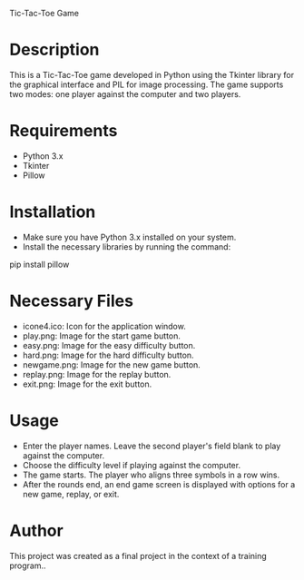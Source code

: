 Tic-Tac-Toe Game

# Description

This is a Tic-Tac-Toe game developed in Python using the Tkinter library for the graphical interface and PIL for image processing. The game supports two modes: one player against the computer and two players.

# Requirements

- Python 3.x
- Tkinter
- Pillow

# Installation

- Make sure you have Python 3.x installed on your system.
- Install the necessary libraries by running the command:

pip install pillow

# Necessary Files

- icone4.ico: Icon for the application window.
- play.png: Image for the start game button.
- easy.png: Image for the easy difficulty button.
- hard.png: Image for the hard difficulty button.
- newgame.png: Image for the new game button.
- replay.png: Image for the replay button.
- exit.png: Image for the exit button.

# Usage

- Enter the player names. Leave the second player's field blank to play against the computer.
- Choose the difficulty level if playing against the computer.
- The game starts. The player who aligns three symbols in a row wins.
- After the rounds end, an end game screen is displayed with options for a new game, replay, or exit.

# Author

This project was created as a final project in the context of a training program..




